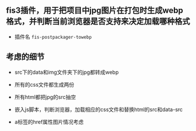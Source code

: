 ## fis3插件，用于把项目中jpg图片在打包时生成webp格式，并判断当前浏览器是否支持来决定加载哪种格式

+ 插件名 `fis-postpackager-towebp`

## 考虑的细节

+ src下的data和img文件夹下的jpg都转成webp

+ 所有的css文件都生成两份

+ 所有html都把jpg的src抽空

+ 嵌入js脚本，判断浏览器，加载相应的css文件和替换html的src和data-src

+ a标签的href属性图片情况考虑
